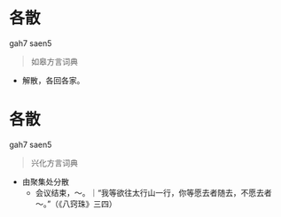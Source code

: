 # 各散
gah7 saen5
> 如皋方言词典
- 解散，各回各家。

# 各散
gah7 saen5
> 兴化方言词典
- 由聚集处分散
  - 会议结束，～。｜“我等欲往太行山一行，你等愿去者随去，不愿去者～。”（《八窍珠》三四）
